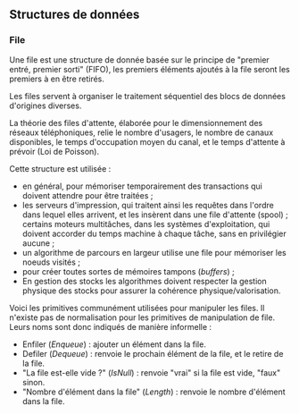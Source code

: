 ## Structures de données

### File

Une file est une structure de donnée basée sur le principe de "premier entré, premier sorti" (FIFO),
les premiers éléments ajoutés à la file seront les premiers à en être retirés.

Les files servent à organiser le traitement séquentiel des blocs de données d'origines diverses.

La théorie des files d'attente, élaborée pour le dimensionnement des réseaux téléphoniques, relie le
nombre d'usagers, le nombre de canaux disponibles, le temps d'occupation moyen du canal, et le temps
d'attente à prévoir (Loi de Poisson).

Cette structure est utilisée :

* en général, pour mémoriser temporairement des transactions qui doivent attendre pour être traitées
  ;
* les serveurs d'impression, qui traitent ainsi les requêtes dans l'ordre dans lequel elles
  arrivent, et les insèrent dans une file d'attente (spool) ; certains moteurs multitâches, dans les
  systèmes d'exploitation, qui doivent accorder du temps machine à chaque tâche, sans en privilégier
  aucune ;
* un algorithme de parcours en largeur utilise une file pour mémoriser les noeuds visités ;
* pour créer toutes sortes de mémoires tampons (*buffers*) ;
* En gestion des stocks les algorithmes doivent respecter la gestion physique des stocks pour
  assurer la cohérence physique/valorisation.

Voici les primitives communément utilisées pour manipuler les files. Il n'existe pas de
normalisation pour les primitives de manipulation de file. Leurs noms sont donc indiqués de manière
informelle :

* Enfiler (*Enqueue*) : ajouter un élément dans la file.
* Defiler (*Dequeue*) : renvoie le prochain élément de la file, et le retire de la file.
* "La file est-elle vide ?" (*IsNull*) : renvoie "vrai" si la file est vide, "faux" sinon.
* "Nombre d'élément dans la file" (*Length*) : renvoie le nombre d'élément dans la file.
